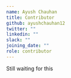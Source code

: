 ```yaml
---
name: Ayush Chauhan
title: Contributor
github: ayushchauhan12
twitter: ""
linkedin: ""
slack: ""
joining_date: ""
role: contributor
---
```


Still waiting for this
